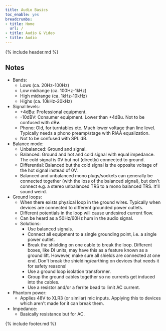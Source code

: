 ```yaml
---
title: Audio Basics
toc_enable: yes
breadcrumbs:
- title: Home
  url: /
- title: Audio & Video
- title: Audio
---
```

{% include header.md %}

## Notes

- Bands:
  - Lows (ca. 20Hz-100Hz)
  - Low midrange (ca. 100Hz-1kHz)
  - High midrange (ca. 1kHz-10kHz)
  - Highs (ca. 10kHz-20kHz)
- Signal levels:
  - +4dBu: Professional equipment.
  - -10dBV: Consumer equipment. Lower than +4dBu. Not to be confused with dB**v**.
  - Phono: Old, for turntables etc. Much lower voltage than line level. Typically needs a phono preamp/stage with RIAA equalization.
  - Not to be confused with SPL dB.
- Balance mode:
  - Unbalanced: Ground and signal.
  - Balanced: Ground and hot and cold signal with equal impedance. The cold signal is 0V but not (directly) connected to ground.
  - Differential: Balanced but the cold signal is the opposite voltage of the hot signal instead of 0V.
  - Balanced and unbalanced mono plugs/sockets can generally be connected together (with the loss of the balanced signal), but don't connect e.g. a stereo unbalanced TRS to a mono balanced TRS. It'll sound weird.
- Ground loops:
  - When there exists physical loop in the ground wires. Typically when devices are connected to different grounded power outlets.
  - Different potentials in the loop will cause undesired current flow.
  - Can be heard as a 50Hz/60Hz hum in the audio signal.
  - Solutions:
    - Use balanced signals.
    - Connect all equipment to a single grounding point, i.e. a single power outlet.
    - Break the shielding on one cable to break the loop. Different boxes, like DI units, may have this as a feature known as a ground lift. However, make sure all shields are connected at one end. Don't break the shielding/earthing on devices that needs it for safety reasons!
    - Use a ground loop isolation transformer.
    - Group the ground cables together so no currents get induced into the cables.
    - Use a resistor and/or a ferrite bead to limit AC current.
- Phantom power:
  - Applies 48V to XLR3 (or similar) mic inputs. Applying this to devices which aren't made for it can break them.
- Impedance:
  - Basically resistance but for AC.

{% include footer.md %}
